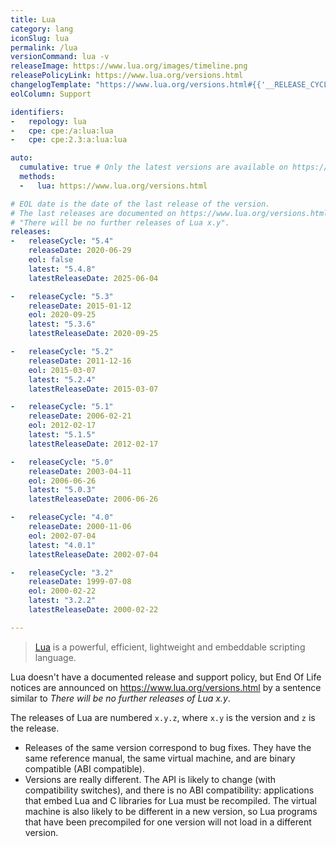 ```yaml
---
title: Lua
category: lang
iconSlug: lua
permalink: /lua
versionCommand: lua -v
releaseImage: https://www.lua.org/images/timeline.png
releasePolicyLink: https://www.lua.org/versions.html
changelogTemplate: "https://www.lua.org/versions.html#{{'__RELEASE_CYCLE__'|split:' '|first}}/"
eolColumn: Support

identifiers:
-   repology: lua
-   cpe: cpe:/a:lua:lua
-   cpe: cpe:2.3:a:lua:lua

auto:
  cumulative: true # Only the latest versions are available on https://www.lua.org/versions.html.
  methods:
  -   lua: https://www.lua.org/versions.html

# EOL date is the date of the last release of the version.
# The last releases are documented on https://www.lua.org/versions.html with a sentence similar to
# "There will be no further releases of Lua x.y".
releases:
-   releaseCycle: "5.4"
    releaseDate: 2020-06-29
    eol: false
    latest: "5.4.8"
    latestReleaseDate: 2025-06-04

-   releaseCycle: "5.3"
    releaseDate: 2015-01-12
    eol: 2020-09-25
    latest: "5.3.6"
    latestReleaseDate: 2020-09-25

-   releaseCycle: "5.2"
    releaseDate: 2011-12-16
    eol: 2015-03-07
    latest: "5.2.4"
    latestReleaseDate: 2015-03-07

-   releaseCycle: "5.1"
    releaseDate: 2006-02-21
    eol: 2012-02-17
    latest: "5.1.5"
    latestReleaseDate: 2012-02-17

-   releaseCycle: "5.0"
    releaseDate: 2003-04-11
    eol: 2006-06-26
    latest: "5.0.3"
    latestReleaseDate: 2006-06-26

-   releaseCycle: "4.0"
    releaseDate: 2000-11-06
    eol: 2002-07-04
    latest: "4.0.1"
    latestReleaseDate: 2002-07-04

-   releaseCycle: "3.2"
    releaseDate: 1999-07-08
    eol: 2000-02-22
    latest: "3.2.2"
    latestReleaseDate: 2000-02-22

---
```


> [Lua](https://www.lua.org/) is a powerful, efficient, lightweight and embeddable scripting
> language.

Lua doesn't have a documented release and support policy, but End Of Life notices are announced on
<https://www.lua.org/versions.html> by a sentence similar to _There will be no further releases of
Lua x.y_.

The releases of Lua are numbered `x.y.z`, where `x.y` is the version and `z` is the release.

- Releases of the same version correspond to bug fixes. They have the same reference manual, the same
  virtual machine, and are binary compatible (ABI compatible).
- Versions are really different. The API is likely to change (with compatibility switches), and there
  is no ABI compatibility: applications that embed Lua and C libraries for Lua must be recompiled.
  The virtual machine is also likely to be different in a new version, so Lua programs that have been
  precompiled for one version will not load in a different version.
